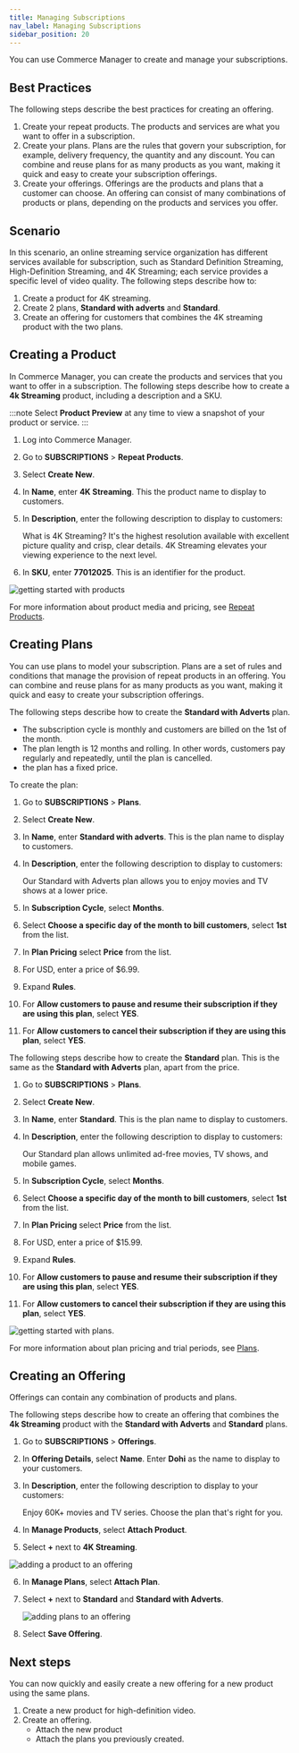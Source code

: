 ```yaml
---
title: Managing Subscriptions
nav_label: Managing Subscriptions
sidebar_position: 20
---
```


You can use Commerce Manager to create and manage your subscriptions. 

## Best Practices

The following steps describe the best practices for creating an offering.

1. Create your repeat products. The products and services are what you want to offer in a subscription.
1. Create your plans. Plans are the rules that govern your subscription, for example, delivery frequency, the quantity and any discount. You can combine and reuse plans for as many products as you want, making it quick and easy to create your subscription offerings.
1. Create your offerings. Offerings are the products and plans that a customer can choose. An offering can consist of many combinations of products or plans, depending on the products and services you offer.

## Scenario

In this scenario, an online streaming service organization has different services available for subscription, such as Standard Definition Streaming, High-Definition Streaming, and 4K Streaming; each service provides a specific level of video quality. The following steps describe how to:

1. Create a product for 4K streaming.
2. Create 2 plans, **Standard with adverts** and **Standard**.
3. Create an offering for customers that combines the 4K streaming product with the two plans.

## Creating a Product

In Commerce Manager, you can create the products and services that you want to offer in a subscription. The following steps describe how to create a **4k Streaming** product, including a description and a SKU.

:::note
Select **Product Preview** at any time to view a snapshot of your product or service.
:::

1. Log into Commerce Manager. 
2. Go to **SUBSCRIPTIONS** > **Repeat Products**.
3. Select **Create New**.
4. In **Name**, enter **4K Streaming**. This the product name to display to customers.
5. In **Description**, enter the following description to display to customers:

   What is 4K Streaming? It's the highest resolution available with excellent picture quality and crisp, clear details. 4K Streaming elevates your viewing experience to the next level. 
  
6. In **SKU**, enter **77012025**. This is an identifier for the product.

![getting started with products](/assets/getting_started_sub_products.png)

For more information about product media and pricing, see [Repeat Products](https://beta.elasticpath.dev/docs/commerce-manager/subscriptions/products/creating-products).

## Creating Plans

You can use plans to model your subscription. Plans are a set of rules and conditions that manage the provision of repeat products in an offering. You can combine and reuse plans for as many products as you want, making it quick and easy to create your subscription offerings.

The following steps describe how to create the **Standard with Adverts** plan.

- The subscription cycle is monthly and customers are billed on the 1st of the month.
- The plan length is 12 months and rolling. In other words, customers pay regularly and repeatedly, until the plan is cancelled.
- the plan has a fixed price.

To create the plan:

1. Go to **SUBSCRIPTIONS** > **Plans**. 
2. Select **Create New**.
3. In **Name**, enter **Standard with adverts**. This is the plan name to display to customers.
4. In **Description**, enter the following description to display to customers:

   Our Standard with Adverts plan allows you to enjoy movies and TV shows at a lower price. 

5. In **Subscription Cycle**, select **Months**.
6. Select **Choose a specific day of the month to bill customers**, select **1st** from the list.
7. In **Plan Pricing** select **Price** from the list.
8. For USD, enter a price of $6.99.
9. Expand **Rules**.
10. For **Allow customers to pause and resume their subscription if they are using this plan**, select **YES**.
11. For **Allow customers to cancel their subscription if they are using this plan**, select **YES**.

The following steps describe how to create the **Standard** plan. This is the same as the **Standard with Adverts** plan, apart from the price.

1. Go to **SUBSCRIPTIONS** > **Plans**.
2. Select **Create New**.
3. In **Name**, enter **Standard**. This is the plan name to display to customers.
4. In **Description**, enter the following description to display to customers:

   Our Standard plan allows unlimited ad-free movies, TV shows, and mobile games. 

5. In **Subscription Cycle**, select **Months**.
6. Select **Choose a specific day of the month to bill customers**, select **1st** from the list.
7. In **Plan Pricing** select **Price** from the list.
8. For USD, enter a price of $15.99.
9. Expand **Rules**.
10. For **Allow customers to pause and resume their subscription if they are using this plan**, select **YES**.
11. For **Allow customers to cancel their subscription if they are using this plan**, select **YES**.

![getting started with plans](/assets/getting_started_sub_plans.png).

For more information about plan pricing and trial periods, see [Plans](https://beta.elasticpath.dev/docs/commerce-manager/subscriptions/subscription-plans/creating-plans).

## Creating an Offering

Offerings can contain any combination of products and plans.

The following steps describe how to create an offering that combines the **4k Streaming** product with the **Standard with Adverts** and **Standard** plans.

1. Go to **SUBSCRIPTIONS** > **Offerings**.
2. In **Offering Details**, select **Name**. Enter **Dohi** as the name to display to your customers.
3. In **Description**, enter the following description to display to your customers: 

   Enjoy 60K+ movies and TV series. Choose the plan that's right for you. 

4. In **Manage Products**, select **Attach Product**.
5. Select **+** next to **4K Streaming**.

![adding a product to an offering](/assets/offering_products.png)

6. In **Manage Plans**, select **Attach Plan**.
7. Select **+** next to **Standard** and **Standard with Adverts**.

   ![adding plans to an offering](/assets/offering_plans.png)

8. Select **Save Offering**.

## Next steps

You can now quickly and easily create a new offering for a new product using the same plans.

1. Create a new product for high-definition video.
2. Create an offering.
   - Attach the new product
   - Attach the plans you previously created.

